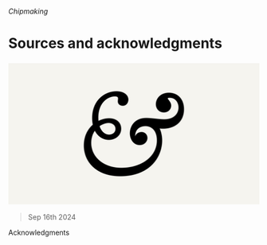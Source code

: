 ###### Chipmaking

# Sources and acknowledgments 

#####  

![image](images/20240713_OPD111.jpg) 

> Sep 16th 2024 

Acknowledgments

